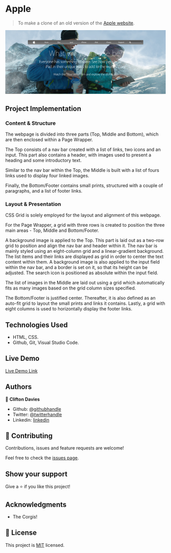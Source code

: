 # Apple

> To make a clone of an old version of the [Apple website](https://web.archive.org/web/20140301004610/http://www.apple.com/).

![screenshot](assets/images/screenshot.png)

## Project Implementation

### Content & Structure

The webpage is divided into three parts (Top, Middle and Bottom), which are then enclosed within a Page Wrapper.

The Top consists of a nav bar created with a list of links, two icons and an input. This part also contains a header, with images used to present a heading and some introductory text.

Similar to the nav bar within the Top, the Middle is built with a list of fours links used to display four linked images.

Finally, the Bottom/Footer contains small prints, structured with a couple of paragraphs, and a list of footer links.

### Layout & Presentation

CSS Grid is solely employed for the layout and alignment of this webpage.

For the Page Wrapper, a grid with three rows is created to position the three main areas - Top, Middle and Bottom/Footer.

A background image is applied to the Top. This part is laid out as a two-row grid to position and align the nav bar and header within it. The nav bar is mainly styled using an eight-column grid and a linear-gradient background. The list items and their links are displayed as grid in order to center the text content within them. A background image is also applied to the input field within the nav bar, and a border is set on it, so that its height can be adjusted. The search icon is positioned as absolute within the input field.

The list of images in the Middle are laid out using a grid which automatically fits as many images based on the grid column sizes specified.

The Bottom/Footer is justified center. Thereafter, it is also defined as an auto-fit grid to layout the small prints and links it contains. Lastly, a grid with eight columns is used to horizontally display the footer links.

## Technologies Used

- HTML, CSS.
- Github, Git, Visual Studio Code.

## Live Demo

[Live Demo Link](https://cliftondavies.github.io/Apple/)

## Authors

👤 **Clifton Davies**

- Github: [@githubhandle](https://github.com/cliftondavies)
- Twitter: [@twitterhandle](https://twitter.com/cliftonaedavies)
- Linkedin: [linkedin](https://www.linkedin.com/in/clifton-davies-mbcs/)

## 🤝 Contributing

Contributions, issues and feature requests are welcome!

Feel free to check the [issues page](https://github.com/cliftondavies/Apple/issues).

## Show your support

Give a ⭐️ if you like this project!

## Acknowledgments

- The Corgis!

## 📝 License

This project is [MIT](https://opensource.org/licenses/MIT) licensed.
